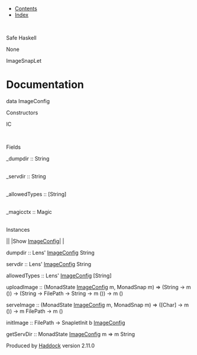-   [Contents](index.html)
-   [Index](doc-index.html)

 

Safe Haskell

None

ImageSnapLet

Documentation
=============

data ImageConfig

Constructors

IC

 

Fields

\_dumpdir :: String  
 

\_servdir :: String  
 

\_allowedTypes :: [String]  
 

\_magicctx :: Magic  
 

Instances

||
|Show [ImageConfig](ImageSnapLet.html#t:ImageConfig)| |

dumpdir :: Lens' [ImageConfig](ImageSnapLet.html#t:ImageConfig) String

servdir :: Lens' [ImageConfig](ImageSnapLet.html#t:ImageConfig) String

allowedTypes :: Lens' [ImageConfig](ImageSnapLet.html#t:ImageConfig) [String]

uploadImage :: (MonadState [ImageConfig](ImageSnapLet.html#t:ImageConfig) m, MonadSnap m) =\> (String -\> m ()) -\> (String -\> FilePath -\> String -\> m ()) -\> m ()

serveImage :: (MonadState [ImageConfig](ImageSnapLet.html#t:ImageConfig) m, MonadSnap m) =\> ([Char] -\> m ()) -\> m FilePath -\> m ()

initImage :: FilePath -\> SnapletInit b [ImageConfig](ImageSnapLet.html#t:ImageConfig)

getServDir :: MonadState [ImageConfig](ImageSnapLet.html#t:ImageConfig) m =\> m String

Produced by [Haddock](http://www.haskell.org/haddock/) version 2.11.0
